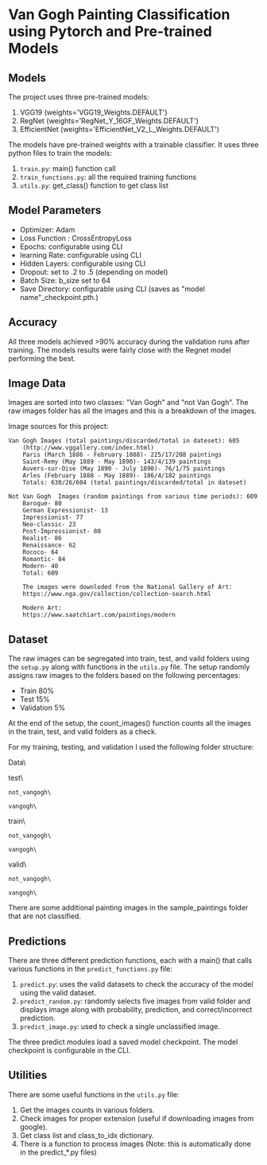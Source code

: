 # Van Gogh Painting Classification using Pytorch and Pre-trained Models

## Models
The project uses three pre-trained models:
  1) VGG19 (weights='VGG19_Weights.DEFAULT')
  2) RegNet (weights='RegNet_Y_16GF_Weights.DEFAULT')
  3) EfficientNet (weights='EfficientNet_V2_L_Weights.DEFAULT')

The models have pre-trained weights with a trainable classifier. It uses three python files to train the models:
  1) `train.py`: main() function call
  2) `train_functions.py`: all the required training functions
  3) `utils.py`: get_class()  function to get class list 

## Model Parameters
* Optimizer: Adam
* Loss Function : CrossEntropyLoss
* Epochs: configurable using CLI
* learning Rate: configurable using CLI
* Hidden Layers: configurable using CLI
* Dropout: set to .2 to .5 (depending on model)
* Batch Size: b_size set to 64
* Save Directory: configurable using CLI (saves as "model name"_checkpoint.pth.)

## Accuracy
All three models achieved >90% accuracy during the validation runs after training.  The models results were fairly close with the Regnet model performing the best. 

## Image Data
Images are sorted into two classes: "Van Gogh" and "not Van Gogh".  The raw images folder has all the images and this is a breakdown of the images.

Image sources for this project:

    Van Gogh Images (total paintings/discarded/total in dateset): 605
        (http://www.vggallery.com/index.html)
        Paris (March 1886 - February 1888)- 225/17/208 paintings
        Saint-Remy (May 1889 - May 1890)- 143/4/139 paintings
        Auvers-sur-Oise (May 1890 - July 1890)- 76/1/75 paintings
        Arles (February 1888 - May 1889)- 186/4/182 paintings
        Totals: 630/26/604 (total paintings/discarded/total in dateset)

    Not Van Gogh  Images (random paintings from various time periods): 609
        Baroque- 80
        German Expressionist- 13
        Impressionist- 77
        Neo-classic- 23
        Post-Impressionist- 80
        Realist- 86
        Renaissance- 62
        Rococo- 64
        Romantic- 84
        Modern- 40
        Total: 609

        The images were downloded from the National Gallery of Art:
        https://www.nga.gov/collection/collection-search.html
        
        Modern Art:
        https://www.saatchiart.com/paintings/modern

## Dataset
The raw images can be segregated into train, test, and vaild folders using the `setup.py` along with functions in the `utils.py` file.  The setup randomly assigns raw images to the folders based on the following percentages:
* Train 80%
* Test 15%
* Validation 5%

At the end of the setup, the count_images() function counts all the images in the train, test, and valid folders as a check.

For my training, testing, and validation I used the following folder structure:

Data\

  test\
  
    not_vangogh\
    
    vangogh\
  
  train\
  
    not_vangogh\
    
    vangogh\
  
  valid\
  
    not_vangogh\
    
    vangogh\

There are some additional painting images in the sample_paintings folder that are not classified.

## Predictions
There are three different prediction functions, each with a main() that calls various functions in the
`predict_functions.py` file:
  1) `predict.py`:  uses the valid datasets to check the accuracy of the model using the valid dataset.
  2) `predict_random.py`: randomly selects five images from valid folder and displays image along with probability, prediction, and correct/incorrect prediction.
  3) `predict_image.py`: used to check a single unclassified image.

The three predict modules load a saved model checkpoint.  The model checkpoint is configurable in the CLI.
    
## Utilities
There are some useful functions in the `utils.py` file:
  1) Get the images counts in various folders.
  2) Check images for proper extension (useful if downloading images from google).
  3) Get class list and class_to_idx dictionary.
  4) There is a function to process images (Note: this is automatically done in the predict_*.py files)
